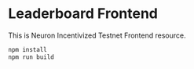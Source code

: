 # Leaderboard Frontend

This is Neuron Incentivized Testnet Frontend resource.


```sh
npm install
npm run build
```
